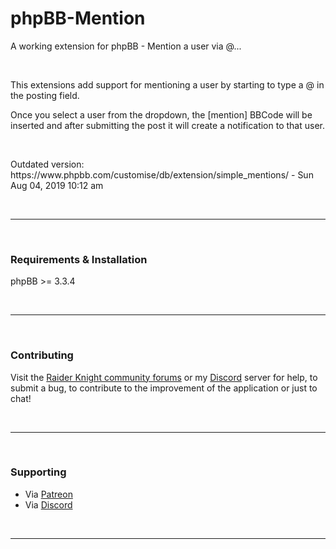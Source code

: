 # phpBB-Mention
<p>A working extension for phpBB - Mention a user via @...</p>
<br>
<p>This extensions add support for mentioning a user by starting to type a @ in the posting field.</p>
<p>Once you select a user from the dropdown, the [mention] BBCode will be inserted and after submitting the post it will create a notification to that user.</p>
<br>
<p>Outdated version: https://www.phpbb.com/customise/db/extension/simple_mentions/ -  Sun Aug 04, 2019 10:12 am</p>
<br>
<hr>
<br>
<h3>Requirements & Installation</h3>
<p>phpBB >= 3.3.4</p>
<br>
<hr>
<br>
<h3>Contributing</h3>
<p>Visit the <a href="https://lifeplay.site">Raider Knight community forums</a> or my <a href="https://discord.gg/d3U9E2wb4Y">Discord</a> server for help, to submit a bug, to contribute to the improvement of the application or just to chat!</p>
<br>
<hr>
<br>
<h3>Supporting</h3>
<ul>
<li>Via <a href="https://www.patreon.com/raiderknight">Patreon</a></li>
<li>Via <a href="https://www.buymeacoffee.com/raiderknight">Discord</a></li>
</ul>
<br>
<hr>
<br>